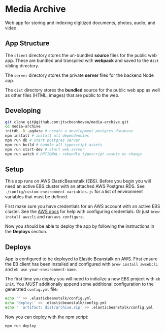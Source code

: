 # Media Archive

Web app for storing and indexing digitized documents, photos, audio, and video.

## App Structure

The `client` directory stores the un-bundled **source** files for the public web app. These are bundled and transpiled with **webpack** and saved to the `dist` sibling directory.

The `server` directory stores the private **server** files for the backend Node app.

The `dist` directory stores the **bundled** source for the public web app as well as other files (HTML, images) that are public to the web.

## Developing

```sh
git clone git@github.com:jtschoonhoven/media-archive.git
cd media-archive
initdb -D .pgdata # create a development postgres database
npm install # install all dependencies
npm run db # start postgres server
npm run build # bundle all typescript assets
npm run start-dev # start web server
npm run watch # OPTIONAL: rebundle typescript assets on change
```

## Setup

This app runs on AWS ElasticBeanstalk (EBS). Before you begin you will need an active EBS cluster with an attached AWS Postgres RDS. See `./config/custom-environment-variables.js` for a list of environment variables that must be defined.

First make sure you have credentials for an AWS account with an active EBS cluster. See the [AWS docs](https://docs.aws.amazon.com/cli/latest/userguide/cli-chap-configure.html#cli-quick-configuration) for help with configuring credentials. Or just `brew install awscli` and run `aws configure`.

Now you should be able to deploy the app by following the instructions in the **Deploys** section.

## Deploys

App is configured to be deployed to Elastic Beanstalk on AWS. First ensure the EB client has been installed and configured with `brew install awsebcli` and `eb use your-environment-name`.

The first time you deploy you will need to initialize a new EBS project with `eb init`. You *MUST* additionally append some additional configuration to the generated `config.yml` file:

```bash
echo '' >> .elasticbeanstalk/config.yml
echo 'deploy:' >> .elasticbeanstalk/config.yml
echo '  artifact: dist/archive.zip' >> .elasticbeanstalk/config.yml
```

Now you can deploy with the npm script:

```bash
npm run deploy
```
